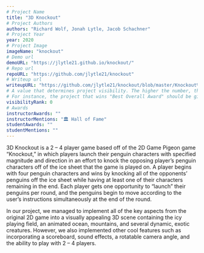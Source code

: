```yaml
---
# Project Name
title: "3D Knockout"
# Project Authors
authors: "Richard Wolf, Jonah Lytle, Jacob Schachner"
# Project Year
year: 2020
# Project Image
imageName: "knockout"
# Demo url
demoURL: "https://jlytle21.github.io/knockout/"
# Repo url
repoURL: "https://github.com/jlytle21/knockout"
# Writeup url
writeupURL: "https://github.com/jlytle21/knockout/blob/master/Knockout%20Written%20Report.pdf"
# A value that determines project visibility. The higher the number, the closer it will appear to the top
# For instance, the project that wins "Best Overall Award" should be given the highest visibilityRank
visibilityRank: 0
# Awards
instructorAwards: ""
instructorMentions: "🏛️ Hall of Fame"
studentAwards: ""
studentMentions: ""
---
```

3D Knockout is a 2 – 4 player game based off of the 2D Game Pigeon game “Knockout,” in which players launch their penguin characters with specified magnitude and direction in an effort to knock the opposing player’s penguin characters off of the ice sheet that the game is played on. A player begins with four penguin characters and wins by knocking all of the opponents’ penguins off the ice sheet while having at least one of their characters remaining in the end. Each player gets one opportunity to “launch” their penguins per round, and the penguins begin to move according to the user’s instructions simultaneously at the end of the round.

In our project, we managed to implement all of the key aspects from the original 2D game into a visually appealing 3D scene containing the icy playing field, an animated ocean, mountains, and several dynamic, exotic creatures. However, we also implemented other cool features such as incorporating a scoreboard, sound effects, a rotatable camera angle, and the ability to play with 2 – 4 players.
